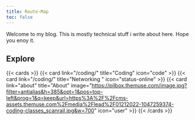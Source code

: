 ```yaml
---
title: Route-Map
toc: false
---
```


Welcome to my blog. This is mostly technical stuff i write about here. Hope you enoy it. 
## Explore

{{< cards >}}
  {{< card link="/coding/" title="Coding" icon="code" >}}
  {{< card link="/coding/" title="Networking " icon="status-online" >}}
  {{< card link="about" title="About" image="https://pilbox.themuse.com/image.jpg?filter=antialias&h=385&opt=1&pos=top-left&prog=1&q=keep&url=https%3A%2F%2Fcms-assets.themuse.com%2Fmedia%2Flead%2F01212022-1047259374-coding-classes_scanrail.jpg&w=700" icon="user" >}}
{{< /cards >}}


